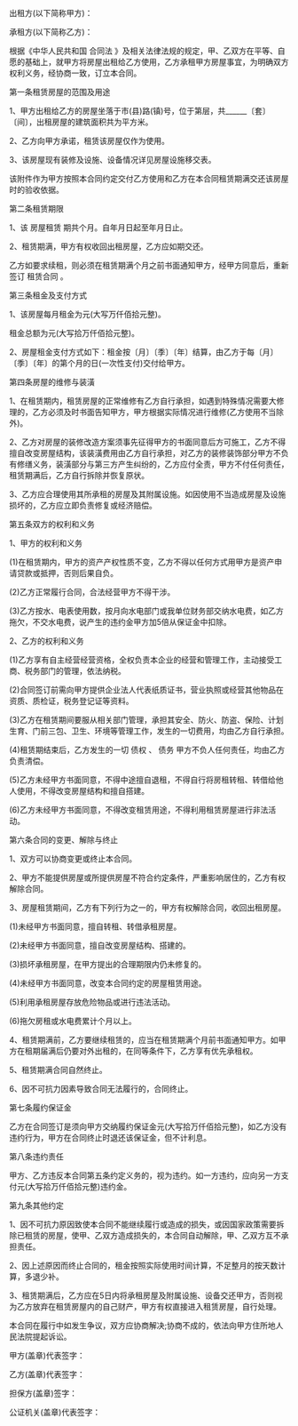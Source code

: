 
 


出租方(以下简称甲方)：


承租方(以下简称乙方)：


根据《中华人民共和国
合同法
》及相关法律法规的规定，甲、乙双方在平等、自愿的基础上，就甲方将房屋出租给乙方使用，乙方承租甲方房屋事宜，为明确双方权利义务，经协商一致，订立本合同。


第一条租赁房屋的范围及用途


1、甲方出租给乙方的房屋坐落于市(县)路(镇)号，位于第层，共______〔套〕〔间〕，出租房屋的建筑面积共为平方米。


2、乙方向甲方承诺，租赁该房屋仅作为使用。


3、该房屋现有装修及设施、设备情况详见房屋设施移交表。


该附件作为甲方按照本合同约定交付乙方使用和乙方在本合同租赁期满交还该房屋时的验收依据。


第二条租赁期限


1、该
房屋租赁
期共个月。自年月日起至年月日止。


2、租赁期满，甲方有权收回出租房屋，乙方应如期交还。


乙方如要求续租，则必须在租赁期满个月之前书面通知甲方，经甲方同意后，重新签订
租赁合同
。


第三条租金及支付方式


1、该房屋每月租金为元(大写万仟佰拾元整)。


租金总额为元(大写拾万仟佰拾元整)。


2、房屋租金支付方式如下：租金按〔月〕〔季〕〔年〕结算，由乙方于每〔月〕〔季〕〔年〕的第个月的日(一次性支付)交付给甲方。


第四条房屋的维修与装潢


1、在租赁期内，租赁房屋的正常维修有乙方自行承担，如遇到特殊情况需要大修理的，乙方必须及时书面告知甲方，甲方根据实际情况进行维修(乙方使用不当除外)。


2、乙方对房屋的装修改造方案须事先征得甲方的书面同意后方可施工，乙方不得擅自改变房屋结构，该装潢费用由乙方自行承担，对乙方的装修装饰部分甲方不负有修缮义务，装潢部分与第三方产生纠纷的，乙方应付全责，甲方不付任何责任，租赁期满后，乙方自行拆除并恢复原状。


3、乙方应合理使用其所承租的房屋及其附属设施。如因使用不当造成房屋及设施损坏的，乙方应立即负责修复或经济赔偿。


第五条双方的权利和义务


1、甲方的权利和义务


(1)在租赁期内，甲方的资产产权性质不变，乙方不得以任何方式用甲方是资产申请贷款或抵押，否则后果自负。


(2)乙方正常履行合同，合法经营甲方不得干涉。


(3)乙方按水、电表使用数，按月向水电部门或我单位财务部交纳水电费，如乙方拖欠，不交水电费，说产生的违约金甲方加5倍从保证金中扣除。


2、乙方的权利和义务


(1)乙方享有自主经营经营资格，全权负责本企业的经营和管理工作，主动接受工商、税务部门的管理，依法纳税。


(2)合同签订前需向甲方提供企业法人代表纸质证书，营业执照或经营其他物品在资质、质检证，税务登记证等资料。


(3)乙方在租赁期间要服从相关部门管理，承担其安全、防火、防盗、保险、计划生育、门前三包、卫生、环境等管理工作，发生的一切费用，均由乙方自行承担。


(4)租赁期结束后，乙方发生的一切
债权
、
债务
甲方不负人任何责任，均由乙方负责清偿。


(5)乙方未经甲方书面同意，不得中途擅自退租，不得自行将房租转租、转借给他人使用，不得改变房屋结构和擅自搭建。


(6)乙方未经甲方书面同意，不得改变租赁用途，不得利用租赁房屋进行非法活动。


第六条合同的变更、解除与终止


1、双方可以协商变更或终止本合同。


2、甲方不能提供房屋或所提供房屋不符合约定条件，严重影响居住的，乙方有权解除合同。


3、房屋租赁期间，乙方有下列行为之一的，甲方有权解除合同，收回出租房屋。


(1)未经甲方书面同意，擅自转租、转借承租房屋。


(2)未经甲方书面同意，擅自改变房屋结构、搭建的。


(3)损坏承租房屋，在甲方提出的合理期限内仍未修复的。


(4)未经甲方书面同意，改变本合同约定的房屋租赁用途。


(5)利用承租房屋存放危险物品或进行违法活动。


(6)拖欠房租或水电费累计个月以上。


4、租赁期满前，乙方要继续租赁的，应当在租赁期满个月前书面通知甲方。如甲方在租期届满后仍要对外出租的，在同等条件下，乙方享有优先承租权。


5、租赁期满合同自然终止。


6、因不可抗力因素导致合同无法履行的，合同终止。


第七条履约保证金


乙方在合同签订是须向甲方交纳履约保证金元(大写拾万仟佰拾元整)，如乙方没有违约行为，甲方在合同终止时退还该保证金，但不计利息。


第八条违约责任


甲方、乙方违反本合同第五条约定义务的，视为违约。如一方违约，应向另一方支付元(大写拾万仟佰拾元整)违约金。


第九条其他约定


1、因不可抗力原因致使本合同不能继续履行或造成的损失，或因国家政策需要拆除已租赁的房屋，使甲、乙双方造成损失的，本合同自动解除，甲、乙双方互不承担责任。


2、因上述原因而终止合同的，租金按照实际使用时间计算，不足整月的按天数计算，多退少补。


3、租赁期满后，乙方应在5日内将承租房屋及附属设施、设备交还甲方，否则视为乙方放弃在租赁房屋内的自己财产，甲方有权直接进入租赁房屋，自行处理。


本合同在履行中如发生争议，双方应协商解决;协商不成的，依法向甲方住所地人民法院提起诉讼。


甲方(盖章)代表签字：


乙方(盖章)代表签字：


担保方(盖章)签字：


公证机关(盖章)代表签字：
 


 

 
 
 
 
 
  


  
 

  


  


  
 
 
 
 

